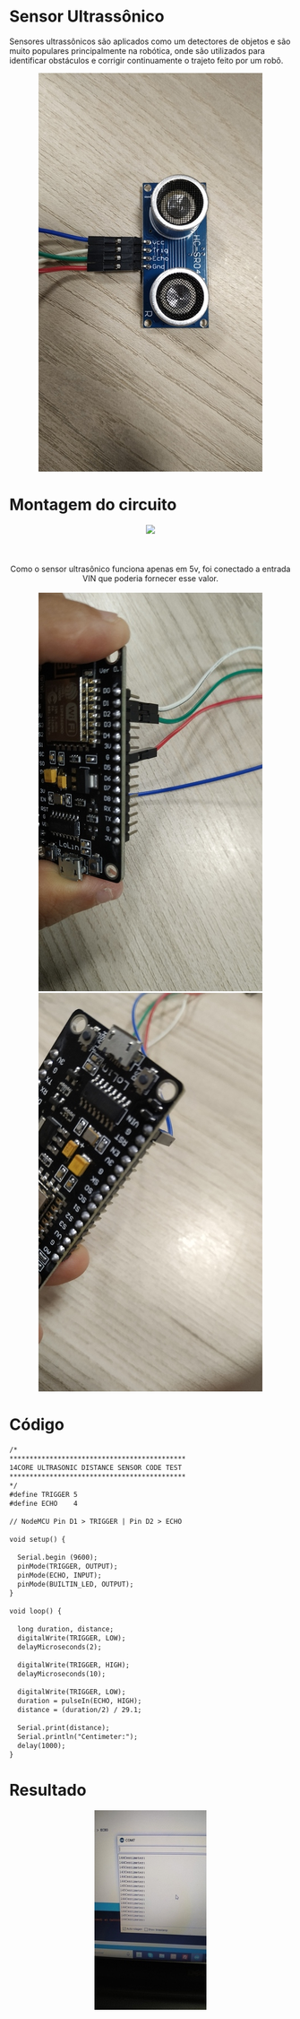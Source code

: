 # Sensor Ultrassônico

Sensores ultrassônicos são aplicados como um detectores de objetos e são muito populares principalmente na robótica, onde são utilizados para identificar obstáculos e corrigir continuamente o trajeto feito por um robô.

<p align="center">
  <img src="https://github.com/AquilesBurlamaqui/InternetDasCoisas/blob/master/projeto4/2019.1/Rafael/IMG_20190613_144305.jpg">
</p>

# Montagem do circuito
<p align="center">
<img src="https://www.14core.com/wp-content/uploads/2015/12/Ultrasonic-HCSR04-NodeMCU-Schematics-Diagram.jpg">
<br><br><br><br>
  Como o sensor ultrasônico funciona apenas em 5v, foi conectado a entrada VIN que poderia fornecer esse valor.
<br><br>
<img src="https://github.com/AquilesBurlamaqui/InternetDasCoisas/blob/master/projeto4/2019.1/Rafael/IMG_20190613_144323.jpg">
<img src="https://github.com/AquilesBurlamaqui/InternetDasCoisas/blob/master/projeto4/2019.1/Rafael/IMG_20190613_144335.jpg">
</p>

# Código
```
/*
********************************************
14CORE ULTRASONIC DISTANCE SENSOR CODE TEST
********************************************
*/
#define TRIGGER 5
#define ECHO    4

// NodeMCU Pin D1 > TRIGGER | Pin D2 > ECHO

void setup() {
	
  Serial.begin (9600);
  pinMode(TRIGGER, OUTPUT);
  pinMode(ECHO, INPUT);
  pinMode(BUILTIN_LED, OUTPUT);
}

void loop() {
	
  long duration, distance;
  digitalWrite(TRIGGER, LOW);  
  delayMicroseconds(2); 
  
  digitalWrite(TRIGGER, HIGH);
  delayMicroseconds(10); 
  
  digitalWrite(TRIGGER, LOW);
  duration = pulseIn(ECHO, HIGH);
  distance = (duration/2) / 29.1;
  
  Serial.print(distance);
  Serial.println("Centimeter:");
  delay(1000);
}

```

# Resultado
<p align="center">
  <img src="https://github.com/AquilesBurlamaqui/InternetDasCoisas/blob/master/projeto4/2019.1/Rafael/IMG_20190613_145617%20(1).jpg">
</p>
